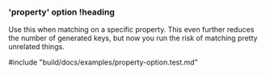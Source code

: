 ### 'property' option !heading

Use this when matching on a specific property. This even further reduces the number of generated keys, but now you run the risk of matching pretty unrelated things.

#include "build/docs/examples/property-option.test.md"
